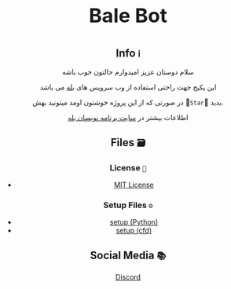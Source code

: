 <div align='center'>
<p style = "font-size: 40px;"><b> Bale Bot </b></p>


## Info `ℹ`

سلام دوستان عزیز امیدوارم حالتون خوب باشه 

این پکیج جهت راحتی استفاده از وب سرویس های [بله](https://bale.ai/) می باشد


در صورتی که از این پروژه خوشتون اومد میتونید بهش 🌟`Star`🌟 بدید.




اطلاعات بیشتر در [سایت برنامه نویسان بله](https://devbale.ir/)

## Files `🗃`

### License `📜` 
* [MIT License](https://github.com/kianahmadian/bale-bot/blob/main/LICENSE)

### Setup Files `⚙`
* [setup (Python)](https://github.com/kianahmadian/bale-bot/blob/main/setup.py)
* [setup (cfd)](https://github.com/kianahmadian/bale-bot/blob/main/setup.cfd)



## Social Media `📚`

<a href="https://discord.com/users/684748470799958033"> Discord </a>

</div>